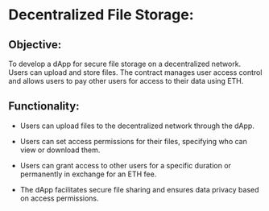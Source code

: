 # Decentralized File Storage:

## Objective: 
To develop a dApp for secure file storage on a decentralized network. Users can upload and store files. The contract manages user access control and allows users to pay other users for access to their data using ETH.

## Functionality:

- Users can upload files to the decentralized network through the dApp.

- Users can set access permissions for their files, specifying who can view or download them.

- Users can grant access to other users for a specific duration or permanently in exchange for an ETH fee.

- The dApp facilitates secure file sharing and ensures data privacy based on access permissions.
